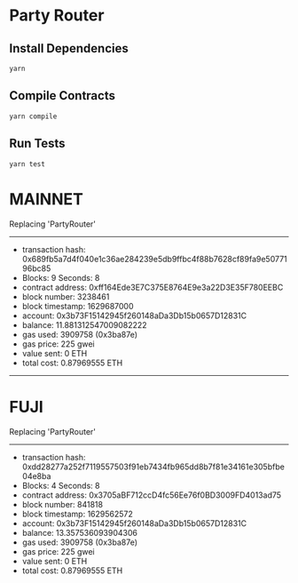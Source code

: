 # Party Router

## Install Dependencies

`yarn`

## Compile Contracts

`yarn compile`

## Run Tests

`yarn test`

# MAINNET

Replacing 'PartyRouter'

---

- transaction hash: 0x689fb5a7d4f040e1c36ae284239e5db9ffbc4f88b7628cf89fa9e5077196bc85
- Blocks: 9 Seconds: 8
- contract address: 0xff164Ede3E7C375E8764E9e3a22D3E35F780EEBC
- block number: 3238461
- block timestamp: 1629687000
- account: 0x3b73F15142945f260148aDa3Db15b0657D12831C
- balance: 11.881312547009082222
- gas used: 3909758 (0x3ba87e)
- gas price: 225 gwei
- value sent: 0 ETH
- total cost: 0.87969555 ETH

---

# FUJI

Replacing 'PartyRouter'

---

- transaction hash: 0xdd28277a252f7119557503f91eb7434fb965dd8b7f81e34161e305bfbe04e8ba
- Blocks: 4 Seconds: 8
- contract address: 0x3705aBF712ccD4fc56Ee76f0BD3009FD4013ad75
- block number: 841818
- block timestamp: 1629562572
- account: 0x3b73F15142945f260148aDa3Db15b0657D12831C
- balance: 13.357536093904306
- gas used: 3909758 (0x3ba87e)
- gas price: 225 gwei
- value sent: 0 ETH
- total cost: 0.87969555 ETH
